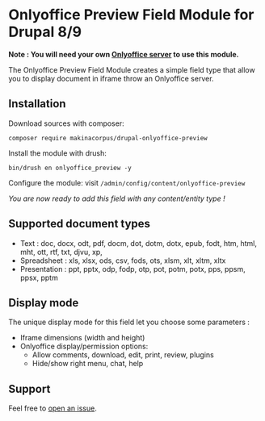 # Onlyoffice Preview Field Module for Drupal 8/9

**Note : You will need your own [Onlyoffice server](https://www.onlyoffice.com/fr/) to use this module.**

The Onlyoffice Preview Field Module creates a simple field type that allow you to display document in iframe throw an Onlyoffice server.

## Installation

Download sources with composer:

```
composer require makinacorpus/drupal-onlyoffice-preview
```

Install the module with drush:

```
bin/drush en onlyoffice_preview -y
```

Configure the module: visit `/admin/config/content/onlyoffice-preview`

*You are now ready to add this field with any content/entity type !*

## Supported document types

* Text : doc, docx, odt, pdf, docm, dot, dotm, dotx, epub, fodt, htm, html, mht, ott, rtf, txt, djvu, xp,
* Spreadsheet : xls, xlsx, ods, csv, fods, ots, xlsm, xlt, xltm, xltx 
* Presentation : ppt, pptx, odp, fodp, otp, pot, potm, potx, pps, ppsm, ppsx, pptm

## Display mode

The unique display mode for this field let you choose some parameters :

 * Iframe dimensions (width and height)
 * Onlyoffice display/permission options:
   * Allow comments, download, edit, print, review, plugins
   * Hide/show right menu, chat, help

## Support

Feel free to [open an issue](https://github.com/makinacorpus/drupal-onlyoffice-preview/issues).
